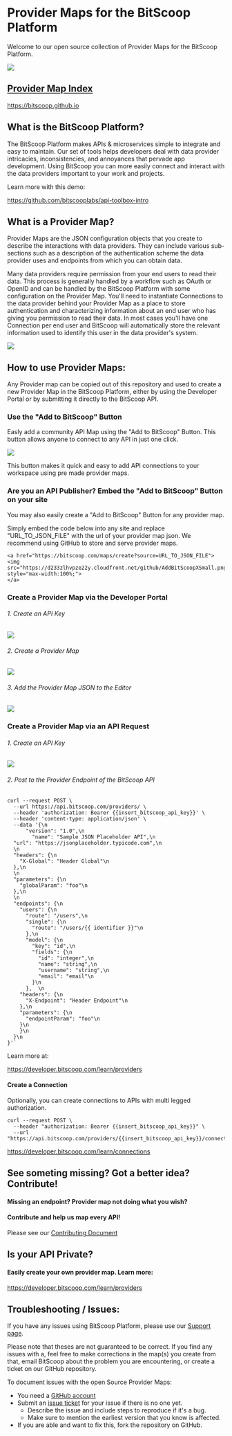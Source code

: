 # Provider Maps for the BitScoop Platform

Welcome to our open source collection of Provider Maps for the BitScoop Platform.

<img src="http://com-bitscoop-assets.s3.amazonaws.com/github/screenshots/BitScoopPlatformDiagram.png" alt=" " style="margin: auto; max-width: 100%;">

## [Provider Map Index](https://bitscoop.github.io)
https://bitscoop.github.io

## What is the BitScoop Platform?

The BitScoop Platform makes APIs & microservices simple to integrate and easy to maintain. Our set of tools helps developers deal with data provider intricacies, inconsistencies, and annoyances that pervade app development. Using BitScoop you can more easily connect and interact with the data providers important to your work and projects.

Learn more with this demo:

https://github.com/bitscooplabs/api-toolbox-intro

## What is a Provider Map?

Provider Maps are the JSON configuration objects that you create to describe the interactions with data providers. They can include various sub-sections such as a description of the authentication scheme the data provider uses and endpoints from which you can obtain data.

Many data providers require permission from your end users to read their data. This process is generally handled by a workflow such as OAuth or OpenID and can be handled by the BitScoop Platform with some configuration on the Provider Map. You'll need to instantiate Connections to the data provider behind your Provider Map as a place to store authentication and characterizing information about an end user who has giving you permission to read their data. In most cases you'll have one Connection per end user and BitScoop will automatically store the relevant information used to identify this user in the data provider's system.

<img src="http://com-bitscoop-assets.s3.amazonaws.com/github/screenshots/bitscoopdiagram.png" alt=" " style="margin: auto; width: 100% max-height: 200px">

## How to use Provider Maps:

Any Provider map can be copied out of this repository and used to create a new Provider Map in the BitScoop Platform, either by using the Developer Portal or by submitting it directly to the BitScoop API.

### Use the "Add to BitScoop" Button

Easly add a community API Map using the "Add to BitScoop" Button. This button allows anyone to connect to any API in just one click.

<img src="https://d233zlhvpze22y.cloudfront.net/github/AddBitScoopXSmall.png" style="max-width:100%;">

This button makes it quick and easy to add API connections to your workspace using pre made provider maps.

### Are you an API Publisher? Embed the "Add to BitScoop" Button on your site

You may also easily create a "Add to BitScoop" Button for any provider map.

Simply embed the code below into any site and replace "URL_TO_JSON_FILE" with the url of your provider map json. We recommend using GitHub to store and serve provider maps.


````
<a href="https://bitscoop.com/maps/create?source=URL_TO_JSON_FILE">
<img src="https://d233zlhvpze22y.cloudfront.net/github/AddBitScoopXSmall.png" style="max-width:100%;">
</a>
````

### Create a Provider Map via the Developer Portal


###### 1. Create an API Key

<img src="http://com-bitscoop-assets.s3.amazonaws.com/github/screenshots/1createapikey.png" alt=" " style="margin: auto; max-width: 100%;">

###### 2. Create a Provider Map

<img src="http://com-bitscoop-assets.s3.amazonaws.com/github/screenshots/2createprovidermap.png" alt=" " style="margin: auto; max-width: 100%;">

###### 3. Add the Provider Map JSON to the Editor

<img src="http://com-bitscoop-assets.s3.amazonaws.com/github/screenshots/3addprovidermap.png" alt=" " style="margin: auto; max-width: 100%;">

### Create a Provider Map via an API Request


###### 1. Create an API Key

<img src="http://com-bitscoop-assets.s3.amazonaws.com/github/screenshots/4createkey.png" alt=" " style="margin: auto; max-width: 100%;">

###### 2. Post to the Provider Endpoint of the BitScoop API

````
curl --request POST \
  --url https://api.bitscoop.com/providers/ \
  --header 'authorization: Bearer {{insert_bitscoop_api_key}}' \
  --header 'content-type: application/json' \
  --data '{\n
      "version": "1.0",\n
        "name": "Sample JSON Placeholder API",\n
  "url": "https://jsonplaceholder.typicode.com",\n
  \n
  "headers": {\n
    "X-Global": "Header Global"\n
  },\n
  \n
  "parameters": {\n
    "globalParam": "foo"\n
  },\n
  \n
  "endpoints": {\n
    "users": {\n
      "route": "/users",\n
      "single": {\n
        "route": "/users/{{ identifier }}"\n
      },\n
      "model": {\n
        "key": "id",\n
        "fields": {\n
          "id": "integer",\n
          "name": "string",\n
          "username": "string",\n
          "email": "email"\n
        }\n
      },  \n
    "headers": {\n
      "X-Endpoint": "Header Endpoint"\n
    },\n
    "parameters": {\n
      "endpointParam": "foo"\n
    }\n
    }\n
  }\n
}'`
````

Learn more at:

https://developer.bitscoop.com/learn/providers

#### Create a Connection

Optionally, you can create connections to APIs with multi legged authorization.


````
curl --request POST \
  --header "authorization: Bearer {{insert_bitscoop_api_key}}" \
  --url "https://api.bitscoop.com/providers/{{insert_bitscoop_api_key}}/connections"
````

https://developer.bitscoop.com/learn/connections

## See someting missing? Got a better idea? Contribute!

#### Missing an endpoint? Provider map not doing what you wish?

#### Contribute and help us map every API!

Please see our [Contributing Document](https://github.com/bitscooplabs/provider-maps/CONTRIBUTING.md)

## Is your API Private?

#### Easily create your own provider map. Learn more:

https://developer.bitscoop.com/learn/providers

## Troubleshooting / Issues:

If you have any issues using BitScoop Platform, please use our [Support page](https://bitscoop.com/support).

Please note that theses are not guaranteed to be correct. If you find any issues with a, feel free to make corrections in the map(s) you create from that, email BitScoop about the problem you are encountering, or create a ticket on our GitHub repository.

To document issues with the open Source Provider Maps:

* You need a [GitHub account](https://github.com/signup/free)
* Submit an [issue ticket](https://github.com/python-social-auth/social-core/issues)
  for your issue if there is no one yet.
	* Describe the issue and include steps to reproduce if it's a bug.
	* Make sure to mention the earliest version that you know is affected.
* If you are able and want to fix this, fork the repository on GitHub.
